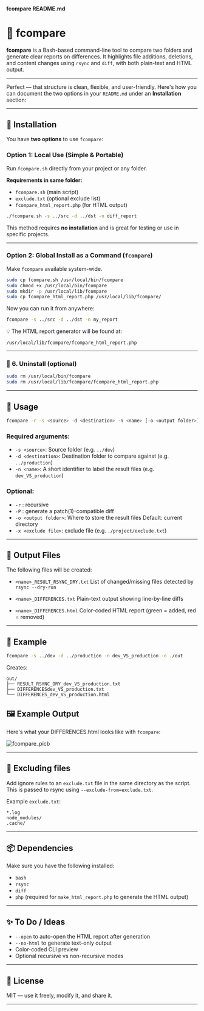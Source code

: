 #### fcompare README.md


# 🧩 fcompare

**fcompare** is a Bash-based command-line tool to compare two folders and generate clear reports on differences. It highlights file additions, deletions, and content changes using `rsync` and `diff`, with both plain-text and HTML output.

---

Perfect — that structure is clean, flexible, and user-friendly. Here's how you can document the two options in your `README.md` under an **Installation** section:

---

## 🔧 Installation

You have **two options** to use `fcompare`:

### Option 1: Local Use (Simple & Portable)

Run `fcompare.sh` directly from your project or any folder.

**Requirements in same folder:**

* `fcompare.sh` (main script)
* `exclude.txt` (optional exclude list)
* `fcompare_html_report.php` (for HTML output)

```bash
./fcompare.sh -s ../src -d ../dst -n diff_report
```

This method requires **no installation** and is great for testing or use in specific projects.

---

### Option 2: Global Install as a Command (`fcompare`)

Make `fcompare` available system-wide.

```bash
sudo cp fcompare.sh /usr/local/bin/fcompare
sudo chmod +x /usr/local/bin/fcompare
sudo mkdir -p /usr/local/lib/fcompare
sudo cp fcompare_html_report.php /usr/local/lib/fcompare/
```

Now you can run it from anywhere:

```bash
fcompare -s ../src -d ../dst -n my_report
```

💡 The HTML report generator will be found at:

```
/usr/local/lib/fcompare/fcompare_html_report.php
```

---


### 🧼 6. Uninstall (optional)

```bash
sudo rm /usr/local/bin/fcompare
sudo rm /usr/local/lib/fcompare/fcompare_html_report.php
```

---

## 🚀 Usage

```bash
fcompare -r -s <source> -d <destination> -n <name> [-o <output folder>] [-x <exclude file>] [-P]
```

### Required arguments:

* `-s <source>`: Source folder (e.g. `../dev`)
* `-d <destination>`: Destination folder to compare against (e.g. `../production`)
* `-n <name>`: A short identifier to label the result files (e.g. `dev_VS_production`)


### Optional:

* `-r`  : recursive
* `-P`  : generate a patch(1)-compatible diff
* `-o <output folder>`: Where to store the result files
  Default: current directory
* `-x <exclude file>`: exclude file (e.g. `./project/exclude.txt`)

---

## 📄 Output Files

The following files will be created:

* `<name>_RESULT_RSYNC_DRY.txt`
  List of changed/missing files detected by `rsync --dry-run`

* `<name>_DIFFERENCES.txt`
  Plain-text output showing line-by-line diffs

* `<name>_DIFFERENCES.html`
  Color-coded HTML report (green = added, red = removed)

---

## 🧪 Example

```bash
fcompare -s ../dev -d ../production -n dev_VS_production -o ./out
```

Creates:

```
out/
├── RESULT_RSYNC_DRY_dev_VS_production.txt
├── DIFFERENCESdev_VS_production.txt
└── DIFFERENCES_dev_VS_production.html
```

## 🖼 Example Output

Here's what your DIFFERENCES.html looks like with `fcompare`:

![fcompare_picb](https://github.com/user-attachments/assets/ba82176e-c784-4029-adfe-2386d6a576f8)


---

## 📁 Excluding files

Add ignore rules to an `exclude.txt` file in the same directory as the script. This is passed to rsync using `--exclude-from=exclude.txt`.

Example `exclude.txt`:

```
*.log
node_modules/
.cache/
```

---

## 📦 Dependencies

Make sure you have the following installed:

* `bash`
* `rsync`
* `diff`
* `php` (required for `make_html_report.php` to generate the HTML output)

---

## ✨ To Do / Ideas

* `--open` to auto-open the HTML report after generation
* `--no-html` to generate text-only output
* Color-coded CLI preview
* Optional recursive vs non-recursive modes

---

## 📄 License

MIT — use it freely, modify it, and share it.

---
